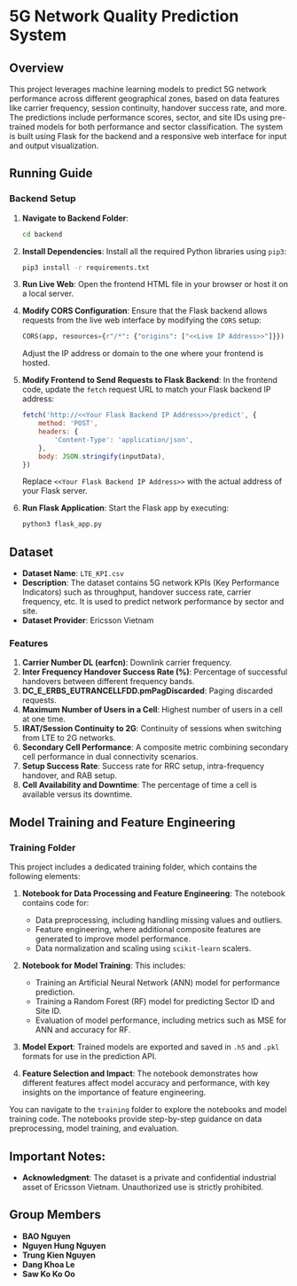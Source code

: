 # 5G Network Quality Prediction System

## Overview

This project leverages machine learning models to predict 5G network performance across different geographical zones, based on data features like carrier frequency, session continuity, handover success rate, and more. The predictions include performance scores, sector, and site IDs using pre-trained models for both performance and sector classification. The system is built using Flask for the backend and a responsive web interface for input and output visualization.

## Running Guide

### Backend Setup

1. **Navigate to Backend Folder**:
   ```bash
   cd backend
   ```

2. **Install Dependencies**:
   Install all the required Python libraries using `pip3`:
   ```bash
   pip3 install -r requirements.txt
   ```

3. **Run Live Web**:
   Open the frontend HTML file in your browser or host it on a local server.

4. **Modify CORS Configuration**:
   Ensure that the Flask backend allows requests from the live web interface by modifying the `CORS` setup:
   ```python
   CORS(app, resources={r"/*": {"origins": ["<<Live IP Address>>"]}})
   ```
   Adjust the IP address or domain to the one where your frontend is hosted.

5. **Modify Frontend to Send Requests to Flask Backend**:
   In the frontend code, update the `fetch` request URL to match your Flask backend IP address:
   ```javascript
   fetch('http://<<Your Flask Backend IP Address>>/predict', {
       method: 'POST',
       headers: {
           'Content-Type': 'application/json',
       },
       body: JSON.stringify(inputData),
   })
   ```
   Replace `<<Your Flask Backend IP Address>>` with the actual address of your Flask server.

6. **Run Flask Application**:
   Start the Flask app by executing:
   ```bash
   python3 flask_app.py
   ```

## Dataset

- **Dataset Name**: `LTE_KPI.csv`
- **Description**: The dataset contains 5G network KPIs (Key Performance Indicators) such as throughput, handover success rate, carrier frequency, etc. It is used to predict network performance by sector and site.
- **Dataset Provider**: Ericsson Vietnam

### Features

1. **Carrier Number DL (earfcn)**: Downlink carrier frequency.
2. **Inter Frequency Handover Success Rate (%)**: Percentage of successful handovers between different frequency bands.
3. **DC_E_ERBS_EUTRANCELLFDD.pmPagDiscarded**: Paging discarded requests.
4. **Maximum Number of Users in a Cell**: Highest number of users in a cell at one time.
5. **IRAT/Session Continuity to 2G**: Continuity of sessions when switching from LTE to 2G networks.
6. **Secondary Cell Performance**: A composite metric combining secondary cell performance in dual connectivity scenarios.
7. **Setup Success Rate**: Success rate for RRC setup, intra-frequency handover, and RAB setup.
8. **Cell Availability and Downtime**: The percentage of time a cell is available versus its downtime.

## Model Training and Feature Engineering

### Training Folder

This project includes a dedicated training folder, which contains the following elements:

1. **Notebook for Data Processing and Feature Engineering**: The notebook contains code for:
   - Data preprocessing, including handling missing values and outliers.
   - Feature engineering, where additional composite features are generated to improve model performance.
   - Data normalization and scaling using `scikit-learn` scalers.

2. **Notebook for Model Training**: This includes:
   - Training an Artificial Neural Network (ANN) model for performance prediction.
   - Training a Random Forest (RF) model for predicting Sector ID and Site ID.
   - Evaluation of model performance, including metrics such as MSE for ANN and accuracy for RF.

3. **Model Export**: Trained models are exported and saved in `.h5` and `.pkl` formats for use in the prediction API.

4. **Feature Selection and Impact**: The notebook demonstrates how different features affect model accuracy and performance, with key insights on the importance of feature engineering.

You can navigate to the `training` folder to explore the notebooks and model training code. The notebooks provide step-by-step guidance on data preprocessing, model training, and evaluation.

## Important Notes:
- **Acknowledgment**: The dataset is a private and confidential industrial asset of Ericsson Vietnam. Unauthorized use is strictly prohibited.

## Group Members

- **BAO Nguyen**
- **Nguyen Hung Nguyen**
- **Trung Kien Nguyen**
- **Dang Khoa Le**
- **Saw Ko Ko Oo**
